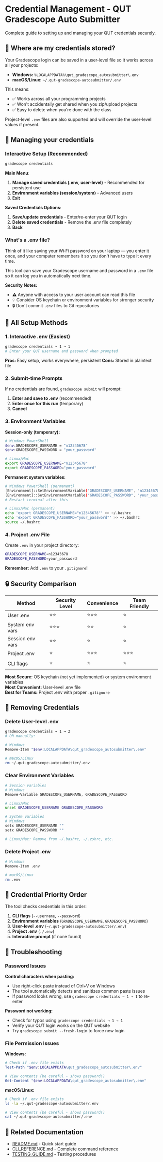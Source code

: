 # Credential Management - QUT Gradescope Auto Submitter

Complete guide to setting up and managing your QUT credentials securely.

## 🔐 Where are my credentials stored?

Your Gradescope login can be saved in a user-level file so it works across all your projects:

- **Windows:** `%LOCALAPPDATA%\qut_gradescope_autosubmitter\.env`
- **macOS/Linux:** `~/.qut-gradescope-autosubmitter/.env`

This means:
- ✅ Works across all your programming projects
- ✅ Won't accidentally get shared when you zip/upload projects
- ✅ Easy to delete when you're done with the class

Project-level `.env` files are also supported and will override the user-level values if present.

## 👤 Managing your credentials

### Interactive Setup (Recommended)

```bash
gradescope credentials
```

**Main Menu:**
1. **Manage saved credentials (.env, user-level)** - Recommended for persistent use
2. **Environment variables (session/system)** - Advanced users
3. **Exit**

**Saved Credentials Options:**
1. **Save/update credentials** - Enter/re-enter your QUT login
2. **Delete saved credentials** - Remove the .env file completely
3. **Back**

### What's a .env file?

Think of it like saving your Wi‑Fi password on your laptop — you enter it once, and your computer remembers it so you don't have to type it every time.

This tool can save your Gradescope username and password in a `.env` file so it can log you in automatically next time.

**Security Notes:**
- ⚠️ Anyone with access to your user account can read this file
- 💡 Consider OS keychain or environment variables for stronger security
- 🔒 Don't commit `.env` files to Git repositories

## 🔄 All Setup Methods

### 1. Interactive .env (Easiest)

```bash
gradescope credentials → 1 → 1
# Enter your QUT username and password when prompted
```

**Pros:** Easy setup, works everywhere, persistent
**Cons:** Stored in plaintext file

### 2. Submit-time Prompts

If no credentials are found, `gradescope submit` will prompt:

1. **Enter and save to .env** (recommended)
2. **Enter once for this run** (temporary)
3. **Cancel**

### 3. Environment Variables

**Session-only (temporary):**
```bash
# Windows PowerShell
$env:GRADESCOPE_USERNAME = "n12345678"
$env:GRADESCOPE_PASSWORD = "your_password"

# Linux/Mac
export GRADESCOPE_USERNAME="n12345678"
export GRADESCOPE_PASSWORD="your_password"
```

**Permanent system variables:**
```bash
# Windows PowerShell (permanent)
[Environment]::SetEnvironmentVariable("GRADESCOPE_USERNAME", "n12345678", "User")
[Environment]::SetEnvironmentVariable("GRADESCOPE_PASSWORD", "your_password", "User")
# Restart terminal after this

# Linux/Mac (permanent)
echo 'export GRADESCOPE_USERNAME="n12345678"' >> ~/.bashrc
echo 'export GRADESCOPE_PASSWORD="your_password"' >> ~/.bashrc
source ~/.bashrc
```

### 4. Project .env File

Create `.env` in your project directory:
```bash
GRADESCOPE_USERNAME=n12345678
GRADESCOPE_PASSWORD=your_password
```

**Remember:** Add `.env` to your `.gitignore`!

## 🔒 Security Comparison

| Method | Security Level | Convenience | Team Friendly |
|--------|---------------|-------------|---------------|
| User .env | ⭐⭐ | ⭐⭐⭐ | ⭐ |
| System env vars | ⭐⭐⭐ | ⭐⭐ | ⭐ |
| Session env vars | ⭐⭐ | ⭐ | ⭐ |
| Project .env | ⭐ | ⭐⭐⭐ | ⭐⭐⭐ |
| CLI flags | ⭐ | ⭐ | ⭐ |

**Most Secure:** OS keychain (not yet implemented) or system environment variables  
**Most Convenient:** User-level .env file  
**Best for Teams:** Project .env with proper `.gitignore`

## 🧹 Removing Credentials

### Delete User-level .env
```bash
gradescope credentials → 1 → 2
# OR manually:

# Windows
Remove-Item "$env:LOCALAPPDATA\qut_gradescope_autosubmitter\.env"

# macOS/Linux
rm ~/.qut-gradescope-autosubmitter/.env
```

### Clear Environment Variables
```bash
# Session variables
# Windows
Remove-Variable GRADESCOPE_USERNAME, GRADESCOPE_PASSWORD

# Linux/Mac
unset GRADESCOPE_USERNAME GRADESCOPE_PASSWORD

# System variables
# Windows
setx GRADESCOPE_USERNAME ""
setx GRADESCOPE_PASSWORD ""

# Linux/Mac: Remove from ~/.bashrc, ~/.zshrc, etc.
```

### Delete Project .env
```bash
# Windows
Remove-Item .env

# macOS/Linux  
rm .env
```

## 🎯 Credential Priority Order

The tool checks credentials in this order:

1. **CLI flags** (`--username`, `--password`)
2. **Environment variables** (`GRADESCOPE_USERNAME`, `GRADESCOPE_PASSWORD`)
3. **User-level .env** (`~/.qut-gradescope-autosubmitter/.env`)
4. **Project .env** (`./.env`)
5. **Interactive prompt** (if none found)

## 🔧 Troubleshooting

### Password Issues

**Control characters when pasting:**
- Use right-click paste instead of Ctrl+V on Windows
- The tool automatically detects and sanitizes common paste issues
- If password looks wrong, use `gradescope credentials → 1 → 1` to re-enter

**Password not working:**
- Check for typos using `gradescope credentials → 1 → 1`
- Verify your QUT login works on the QUT website
- Try `gradescope submit --fresh-login` to force new login

### File Permission Issues

**Windows:**
```powershell
# Check if .env file exists
Test-Path "$env:LOCALAPPDATA\qut_gradescope_autosubmitter\.env"

# View contents (be careful - shows password!)
Get-Content "$env:LOCALAPPDATA\qut_gradescope_autosubmitter\.env"
```

**macOS/Linux:**
```bash
# Check if .env file exists
ls -la ~/.qut-gradescope-autosubmitter/.env

# View contents (be careful - shows password!)
cat ~/.qut-gradescope-autosubmitter/.env
```

## 📖 Related Documentation

- [README.md](README.md) - Quick start guide
- [CLI_REFERENCE.md](CLI_REFERENCE.md) - Complete command reference
- [TESTING_GUIDE.md](TESTING_GUIDE.md) - Testing procedures
